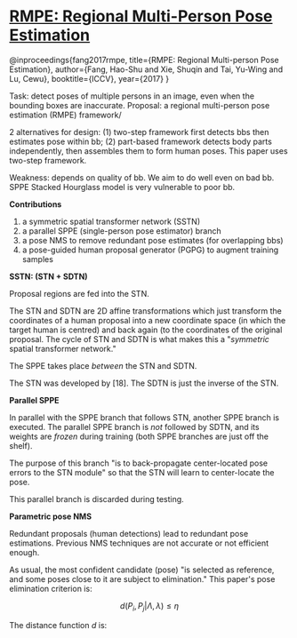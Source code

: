 # [RMPE: Regional Multi-Person Pose Estimation](http://openaccess.thecvf.com/content_ICCV_2017/papers/Fang_RMPE_Regional_Multi-Person_ICCV_2017_paper.pdf)

@inproceedings{fang2017rmpe,
                  title={RMPE: Regional Multi-person Pose Estimation},
                  author={Fang, Hao-Shu and Xie, Shuqin and Tai, Yu-Wing and Lu, Cewu},
                  booktitle={ICCV},
                  year={2017}
                 }

Task: detect poses of multiple persons in an image, even when the bounding boxes are inaccurate.
Proposal: a regional multi-person pose estimation (RMPE) framework/

2 alternatives for design: (1) two-step framework first detects bbs then estimates pose within bb; (2) part-based framework detects body parts independently, then assembles them to form human poses. This paper uses two-step framework.

Weakness: depends on quality of bb. We aim to do well even on bad bb. SPPE Stacked Hourglass model is very vulnerable to poor bb.

**Contributions**

1. a symmetric spatial transformer network (SSTN)
2. a parallel SPPE (single-person pose estimator) branch
3. a pose NMS to remove redundant pose estimates (for overlapping bbs)
4. a pose-guided human proposal generator (PGPG) to augment training samples

**SSTN: (STN + SDTN)**

Proposal regions are fed into the STN.

The STN and SDTN are 2D affine transformations which just transform the coordinates of a human proposal into a new coordinate space (in which the target human is centred) and back again (to the coordinates of the original proposal. The cycle of STN and SDTN is what makes this a "*symmetric* spatial transformer network."

The SPPE takes place *between* the STN and SDTN.

The STN was developed by [18]. The SDTN is just the inverse of the STN.

**Parallel SPPE**

In parallel with the SPPE branch that follows STN, another SPPE branch is executed. The parallel SPPE branch is *not* followed by SDTN, and its weights are *frozen* during training (both SPPE branches are just off the shelf).

The purpose of this branch "is to back-propagate center-located pose errors to the STN module" so that the STN will learn to center-locate the pose.

This parallel branch is discarded during testing.

**Parametric pose NMS**

Redundant proposals (human detections) lead to redundant pose estimations. Previous NMS techniques are not accurate or not efficient enough.

As usual, the most confident candidate (pose) "is selected as reference, and some poses close to it are subject to elimination." This paper's pose elimination criterion is:

$$d(P_i,P_j|\Lambda,\lambda) \leq \eta$$

The distance function $d$ is:


<!--stackedit_data:
eyJoaXN0b3J5IjpbLTE0NDkxNTA3NzAsMTc2NjE5NDcyOCwxNT
c0NDI4MTM4XX0=
-->
